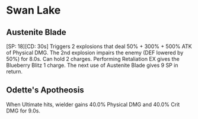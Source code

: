 # Swan Lake

## Austenite Blade

[SP: 18][CD: 30s] Triggers 2 explosions that deal 50% + 300% + 500% ATK of Physical DMG. The 2nd explosion impairs the enemy (DEF lowered by 50%) for 8.0s. Can hold 2 charges. Performing Retaliation EX gives the Blueberry Blitz 1 charge. The next use of Austenite Blade gives 9 SP in return.

## Odette's Apotheosis

When Ultimate hits, wielder gains 40.0% Physical DMG and 40.0% Crit DMG for 9.0s.